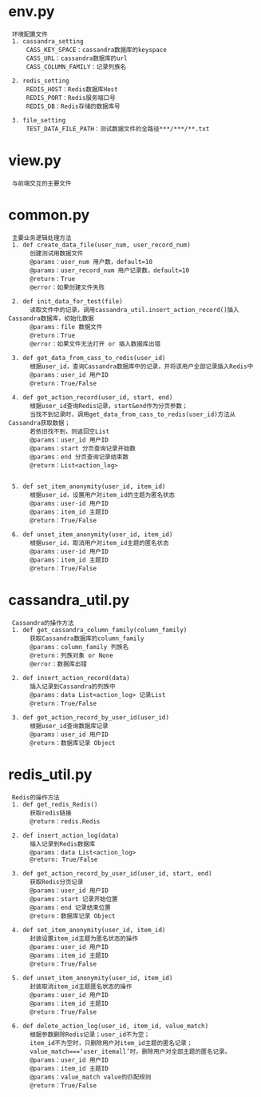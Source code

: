env.py
=====
     环境配置文件
     1. cassandra_setting
         CASS_KEY_SPACE：cassandra数据库的keyspace
         CASS_URL：cassandra数据库的url
         CASS_COLUMN_FAMILY：记录列族名

     2. redis_setting
         REDIS_HOST：Redis数据库Host
         REDIS_PORT：Redis服务端口号
         REDIS_DB：Redis存储的数据库号

     3. file_setting
         TEST_DATA_FILE_PATH：测试数据文件的全路径***/***/**.txt

view.py
======
     与前端交互的主要文件

common.py
=========
     主要业务逻辑处理方法
     1. def create_data_file(user_num, user_record_num)
          创建测试用数据文件
          @params：user_num 用户数，default=10
          @params：user_record_num 用户记录数，default=10
          @return：True
          @error：如果创建文件失败

     2. def init_data_for_test(file)
          读取文件中的记录，调用cassandra_util.insert_action_record()插入Cassandra数据库，初始化数据
          @params：file 数据文件
          @return：True
          @error：如果文件无法打开 or 插入数据库出错

     3. def get_data_from_cass_to_redis(user_id)
          根据user_id，查询Cassandra数据库中的记录，并将该用户全部记录插入Redis中
          @params：user_id 用户ID
          @return：True/False

     4. def get_action_record(user_id, start, end)
          根据user_id查询Redis记录，start&end作为分页参数；
          当找不到记录时，调用get_data_from_cass_to_redis(user_id)方法从Cassandra获取数据；
          若依旧找不到，则返回空List
          @params：user_id 用户ID
          @params：start 分页查询记录开始数
          @params：end 分页查询记录结束数
          @return：List<action_log>


     5. def set_item_anonymity(user_id, item_id)
          根据user_id，设置用户对item_id的主题为匿名状态
          @params：user-id 用户ID
          @params：item_id 主题ID
          @return：True/False

     6. def unset_item_anonymity(user_id, item_id)
          根据user_id，取消用户对item_id主题的匿名状态
          @params：user-id 用户ID
          @params：item_id 主题ID
          @return：True/False

cassandra_util.py
=============
     Cassandra的操作方法
     1. def get_cassandra_column_family(column_family)
          获取Cassandra数据库的column_family
          @params：column_family 列族名
          @return：列族对象 or None
          @error：数据库出错

     2. def insert_action_record(data)
          插入记录到Cassandra的列族中
          @params：data List<action_log> 记录List
          @return：True/False

     3. def get_action_record_by_user_id(user_id)
          根据user_id查询数据库记录
          @params：user_id 用户ID
          @return：数据库记录 Object

redis_util.py
=========
     Redis的操作方法
     1. def get_redis_Redis()
          获取redis链接
          @return：redis.Redis

     2. def insert_action_log(data)
          插入记录到Redis数据库
          @params：data List<action_log>
          @return: True/False

     3. def get_action_record_by_user_id(user_id, start, end)
          获取Redis分页记录
          @params：user_id 用户ID
          @params：start 记录开始位置
          @params：end 记录结束位置
          @return：数据库记录 Object

     4. def set_item_anonymity(user_id, item_id)
          封装设置item_id主题为匿名状态的操作
          @params：user_id 用户ID
          @params：item_id 主题ID
          @return：True/False

     5. def unset_item_anonymity(user_id, item_id)
          封装取消item_id主题匿名状态的操作
          @params：user_id 用户ID
          @params：item_id 主题ID
          @return：True/False

     6. def delete_action_log(user_id, item_id, value_match)
          根据参数删除Redis记录；user_id不为空；
          item_id不为空时，只删除用户对item_id主题的匿名记录；
          value_match===‘user_itemall’时，删除用户对全部主题的匿名记录。
          @params：user_id 用户ID
          @params：item_id 主题ID
          @params：value_match value的匹配规则
          @return：True/False